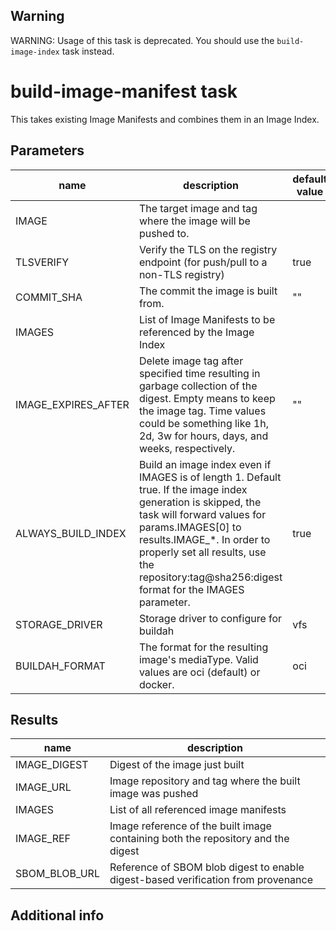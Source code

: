 ## Warning
WARNING: Usage of this task is deprecated. You should use the `build-image-index` task instead.

# build-image-manifest task

This takes existing Image Manifests and combines them in an Image Index.

## Parameters
|name|description|default value|required|
|---|---|---|---|
|IMAGE|The target image and tag where the image will be pushed to.||true|
|TLSVERIFY|Verify the TLS on the registry endpoint (for push/pull to a non-TLS registry)|true|false|
|COMMIT_SHA|The commit the image is built from.|""|false|
|IMAGES|List of Image Manifests to be referenced by the Image Index||true|
|IMAGE_EXPIRES_AFTER|Delete image tag after specified time resulting in garbage collection of the digest. Empty means to keep the image tag. Time values could be something like 1h, 2d, 3w for hours, days, and weeks, respectively.|""|false|
|ALWAYS_BUILD_INDEX|Build an image index even if IMAGES is of length 1. Default true. If the image index generation is skipped, the task will forward values for params.IMAGES[0] to results.IMAGE_*. In order to properly set all results, use the repository:tag@sha256:digest format for the IMAGES parameter.|true|false|
|STORAGE_DRIVER|Storage driver to configure for buildah|vfs|false|
|BUILDAH_FORMAT|The format for the resulting image's mediaType. Valid values are oci (default) or docker.|oci|false|

## Results
|name|description|
|---|---|
|IMAGE_DIGEST|Digest of the image just built|
|IMAGE_URL|Image repository and tag where the built image was pushed|
|IMAGES|List of all referenced image manifests|
|IMAGE_REF|Image reference of the built image containing both the repository and the digest|
|SBOM_BLOB_URL|Reference of SBOM blob digest to enable digest-based verification from provenance|


## Additional info
